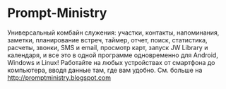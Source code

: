 # Prompt-Ministry
Универсальный комбайн служения: участки, контакты, напоминания, заметки, планирование встреч, таймер, отчет, поиск, статистика, расчеты, звонки, SMS и email, просмотр карт, запуск JW Library и календаря, и все это в одной программе одновременно для Android, Windows и Linux! Работайте на любых устройствах от смартфона до компьютера, вводя данные там, где вам удобно.
См. больше на http://promptministry.blogspot.com
